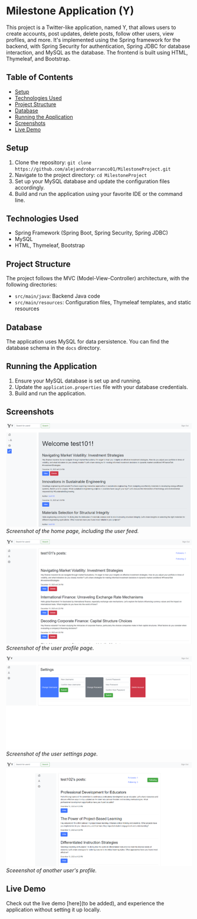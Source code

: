 # Milestone Application (Y)

This project is a Twitter-like application, named Y, that allows users to create accounts, post updates, delete posts, follow other users, view profiles, and more. 
It's implemented using the Spring framework for the backend, with Spring Security for authentication, Spring JDBC for database interaction, 
and MySQL as the database. The frontend is built using HTML, Thymeleaf, and Bootstrap.

## Table of Contents
- [Setup](#setup)
- [Technologies Used](#technologies-used)
- [Project Structure](#project-structure)
- [Database](#database)
- [Running the Application](#running-the-application)
- [Screenshots](#screenshots)
- [Live Demo](#live-demo)

## Setup

1. Clone the repository: `git clone https://github.com/alejandrobarranco01/MilestoneProject.git`
2. Navigate to the project directory: `cd MilestoneProject`
3. Set up your MySQL database and update the configuration files accordingly.
4. Build and run the application using your favorite IDE or the command line.

## Technologies Used

- Spring Framework (Spring Boot, Spring Security, Spring JDBC)
- MySQL
- HTML, Thymeleaf, Bootstrap

## Project Structure

The project follows the MVC (Model-View-Controller) architecture, with the following directories:

- `src/main/java`: Backend Java code
- `src/main/resources`: Configuration files, Thymeleaf templates, and static resources

## Database

The application uses MySQL for data persistence. You can find the database schema in the `docs` directory.

## Running the Application

1. Ensure your MySQL database is set up and running.
2. Update the `application.properties` file with your database credentials.
3. Build and run the application.

## Screenshots

![Screenshot 1](/docs/screenshots/feed.png)
*Screenshot of the home page, including the user feed.*

![Screenshot 2](/docs/screenshots/profile.png)
*Screenshot of the user profile page.*

![Screenshot 3](/docs/screenshots/settings.png)
*Screenshot of the user settings page.*

![Screenshot 4](/docs/screenshots/other-profile.png)
*Sceeenshot of another user's profile.*

## Live Demo

Check out the live demo [here](to be added), and experience the application without setting it up locally.



